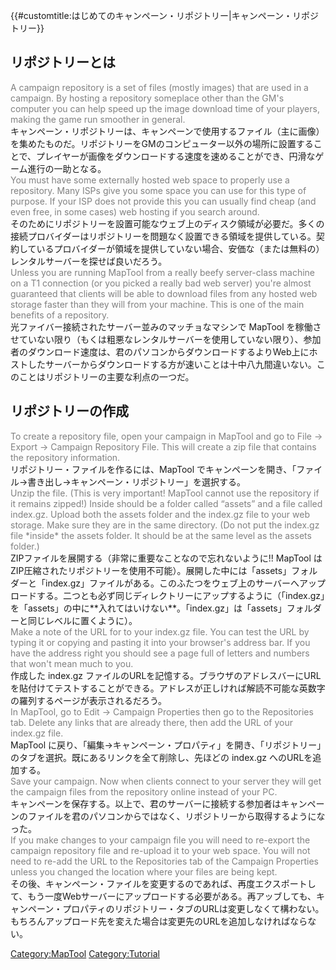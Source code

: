 {{\#customtitle:はじめてのキャンペーン・リポジトリー|キャンペーン・リポジトリー}}

リポジトリーとは
----------------

<div style="color:gray;">
A campaign repository is a set of files (mostly images) that are used in a campaign. By hosting a repository someplace other than the GM's computer you can help speed up the image download time of your players, making the game run smoother in general.

</div>
キャンペーン・リポジトリーは、キャンペーンで使用するファイル（主に画像）を集めたものだ。リポジトリーをGMのコンピューター以外の場所に設置することで、プレイヤーが画像をダウンロードする速度を速めることができ、円滑なゲーム進行の一助となる。

<div style="color:gray;">
You must have some externally hosted web space to properly use a repository. Many ISPs give you some space you can use for this type of purpose. If your ISP does not provide this you can usually find cheap (and even free, in some cases) web hosting if you search around.

</div>
そのためにリポジトリーを設置可能なウェブ上のディスク領域が必要だ。多くの接続プロバイダーはリポジトリーを問題なく設置できる領域を提供している。契約しているプロバイダーが領域を提供していない場合、安価な（または無料の）レンタルサーバーを探せば良いだろう。

<div style="color:gray;">
Unless you are running MapTool from a really beefy server-class machine on a T1 connection (or you picked a really bad web server) you're almost guaranteed that clients will be able to download files from any hosted web storage faster than they will from your machine. This is one of the main benefits of a repository.

</div>
光ファイバー接続されたサーバー並みのマッチョなマシンで MapTool を稼働させていない限り（もくは粗悪なレンタルサーバーを使用していない限り）、参加者のダウンロード速度は、君のパソコンからダウンロードするよりWeb上にホストしたサーバーからダウンロードする方が速いことは十中八九間違いない。このことはリポジトリーの主要な利点の一つだ。

リポジトリーの作成
------------------

<div style="color:gray">
To create a repository file, open your campaign in MapTool and go to File -&gt; Export -&gt; Campaign Repository File. This will create a zip file that contains the repository information.

</div>
リポジトリー・ファイルを作るには、MapTool でキャンペーンを開き、「ファイル→書き出し→キャンペーン・リポジトリー」を選択する。

<div style="color:gray">
Unzip the file. (This is very important! MapTool cannot use the repository if it remains zipped!) Inside should be a folder called “assets” and a file called index.gz. Upload both the assets folder and the index.gz file to your web storage. Make sure they are in the same directory. (Do not put the index.gz file *inside* the assets folder. It should be at the same level as the assets folder.)

</div>
ZIPファイルを展開する（非常に重要なことなので忘れないように!! MapTool はZIP圧縮されたリポジトリーを使用不可能）。展開した中には「assets」フォルダーと「index.gz」ファイルがある。このふたつをウェブ上のサーバーへアップロードする。二つとも必ず同じディレクトリーにアップするように（「index.gz」を「assets」の中に**入れてはいけない**。「index.gz」は「assets」フォルダーと同じレベルに置くように）。

<div style="color:gray">
Make a note of the URL for to your index.gz file. You can test the URL by typing it or copying and pasting it into your browser's address bar. If you have the address right you should see a page full of letters and numbers that won't mean much to you.

</div>
作成した index.gz ファイルのURLを記憶する。ブラウザのアドレスバーにURLを貼付けてテストすることができる。アドレスが正しければ解読不可能な英数字の羅列するページが表示されるだろう。

<div style="color:gray">
In MapTool, go to Edit -&gt; Campaign Properties then go to the Repositories tab. Delete any links that are already there, then add the URL of your index.gz file.

</div>
MapTool に戻り、「編集→キャンペーン・プロパティ」を開き、「リポジトリー」のタブを選択。既にあるリンクを全て削除し、先ほどの index.gz へのURLを追加する。

<div style="color:gray">
Save your campaign. Now when clients connect to your server they will get the campaign files from the repository online instead of your PC.

</div>
キャンペーンを保存する。以上で、君のサーバーに接続する参加者はキャンペーンのファイルを君のパソコンからではなく、リポジトリーから取得するようになった。

<div style="color:gray">
If you make changes to your campaign file you will need to re-export the campaign repository file and re-upload it to your web space. You will not need to re-add the URL to the Repositories tab of the Campaign Properties unless you changed the location where your files are being kept.

</div>
その後、キャンペーン・ファイルを変更するのであれば、再度エクスポートして、もう一度Webサーバーにアップロードする必要がある。再アッブしても、キャンペーン・プロパティのリポジトリー・タブのURLは変更しなくて構わない。もちろんアップロード先を変えた場合は変更先のURLを追加しなければならない。

<Category:MapTool> <Category:Tutorial>